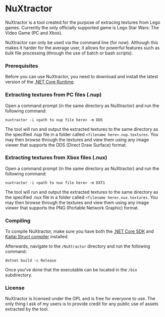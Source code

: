# NuXtractor

NuXtractor is a tool created for the purpose of extracing textures from Lego games.  Currently the only officially supported game is Lego Star Wars: The Video Game (PC and Xbox).  

NuXtractor can only be used via the command line (for now).  Although this makes it harder for the average user, it allows for powerful features such as bulk file processing (through the use of batch or bash scripts).  

### Prerequisites

Before you can use NuXtractor, you need to download and install the latest version of the [.NET Core Runtime](https://dotnet.microsoft.com/download/dotnet-core/current/runtime).

### Extracting textures from PC files (.nup)

Open a command prompt (in the same directory as NuXtractor) and run the following command:

`nuxtractor -i <path to nup file here> -m DDS`

The tool will run and output the extracted textures to the same directory as the specified .nup file in a folder called `<filename here>.nup.textures`.  You may then browse through the textures and view them using any image viewer that supports the DDS (Direct Draw Surface) format.  

### Extracting textures from Xbox files (.nux)

Open a command prompt (in the same directory as NuXtractor) and run the following command:

`nuxtractor -i <path to nux file here> -m DXT1`

The tool will run and output the extracted textures to the same directory as the specified .nux file in a folder called `<filename here>.nux.textures`.  You may then browse through the textures and view them using any image viewer that supports the PNG (Portable Network Graphic) format.  

### Compiling

To compile NuXtractor, make sure you have both the [.NET Core SDK](https://dotnet.microsoft.com/download) and [Kaitai Struct compiler](http://kaitai.io/#download) installed.  

Afterwards, navigate to the `/NuXtractor` directory and run the following command:

`dotnet build -c Release`

Once you've done that the executable can be located in the `/bin` subdirectory.  

### License

NuXtractor is licensed under the GPL and is free for everyone to use.  The only thing I ask of my users is to provide credit for any public use of assets extracted by the tool.  